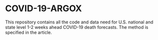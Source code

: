 # COVID-19-ARGOX

This repository contains all the code and data need for U.S. national and state level 1-2 weeks ahead COVID-19 death forecasts. The method is specified in the article.

